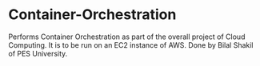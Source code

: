# Container-Orchestration
Performs Container Orchestration as part of the overall project of Cloud Computing. It is to be run on an EC2 instance of AWS. Done by Bilal Shakil of PES University.
